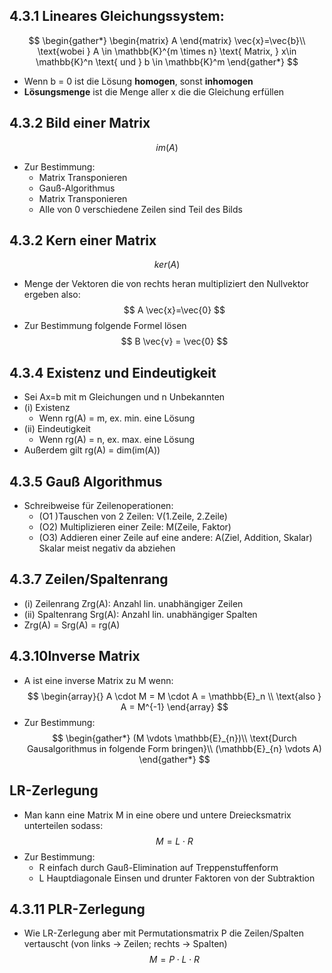 ## 4.3.1 Lineares Gleichungssystem:
$$
\begin{gather*}
\begin{matrix}
A
\end{matrix}
\vec{x}=\vec{b}\\
\text{wobei } A \in \mathbb{K}^{m \times n} \text{ Matrix, } x\in \mathbb{K}^n \text{ und } b \in \mathbb{K}^m
\end{gather*}
$$
- Wenn b = 0 ist die Lösung **homogen**, sonst **inhomogen**
-  **Lösungsmenge** ist die Menge aller x die die Gleichung erfüllen
## 4.3.2 Bild einer Matrix 
$$
im(A)
$$
 - Zur Bestimmung:
	 - Matrix Transponieren
	 - Gauß-Algorithmus
	 - Matrix Transponieren
	 - Alle von 0 verschiedene Zeilen sind Teil des Bilds
## 4.3.2 Kern einer Matrix
$$
ker(A)
$$
-  Menge der Vektoren die von rechts heran multipliziert den Nullvektor ergeben also:
$$
A \vec{x}=\vec{0}
$$
- Zur Bestimmung folgende Formel lösen
	$$
B \vec{v} = \vec{0}
$$
## 4.3.4 Existenz und Eindeutigkeit
- Sei Ax=b mit m Gleichungen und n Unbekannten
- (i) Existenz
	- Wenn rg(A) = m, ex. min. eine Lösung 
- (ii) Eindeutigkeit
	- Wenn rg(A) = n, ex. max. eine Lösung
- Außerdem gilt rg(A) = dim(im(A))
## 4.3.5 Gauß Algorithmus
- Schreibweise für Zeilenoperationen:
	- (O1 )Tauschen von 2 Zeilen:
		V(1.Zeile, 2.Zeile)
	- (O2) Multiplizieren einer Zeile:
		M(Zeile, Faktor)
	- (O3) Addieren einer Zeile auf eine andere:
		A(Ziel, Addition, Skalar)
		Skalar meist negativ da abziehen
## 4.3.7 Zeilen/Spaltenrang
- (i) Zeilenrang Zrg(A): Anzahl lin. unabhängiger Zeilen
- (ii) Spaltenrang Srg(A): Anzahl lin. unabhängiger Spalten
- Zrg(A) = Srg(A) = rg(A)
## 4.3.10Inverse Matrix
- A ist eine inverse Matrix zu M wenn:
$$
\begin{array}{}
A \cdot M = M \cdot A = \mathbb{E}_n \\
\text{also } A = M^{-1}
\end{array}
$$  
- Zur Bestimmung:
$$
\begin{gather*}
(M \vdots \mathbb{E}_{n})\\
\text{Durch Gausalgorithmus in folgende Form bringen}\\
(\mathbb{E}_{n} \vdots A)
\end{gather*}
$$
## LR-Zerlegung
- Man kann eine Matrix M in eine obere und untere Dreiecksmatrix unterteilen sodass:
$$
M = L \cdot R
$$
- Zur Bestimmung:
	- R einfach durch Gauß-Elimination auf Treppenstuffenform
	- L Hauptdiagonale Einsen und drunter Faktoren von der Subtraktion
## 4.3.11 PLR-Zerlegung
- Wie LR-Zerlegung aber mit Permutationsmatrix P die Zeilen/Spalten vertauscht (von links -> Zeilen; rechts -> Spalten)
$$
M = P \cdot L \cdot R
$$
